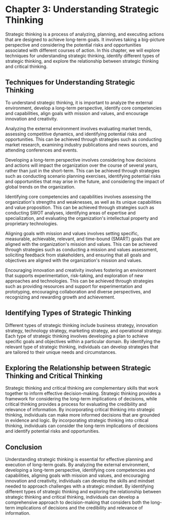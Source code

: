 Chapter 3: Understanding Strategic Thinking
===========================================

Strategic thinking is a process of analyzing, planning, and executing actions that are designed to achieve long-term goals. It involves taking a big-picture perspective and considering the potential risks and opportunities associated with different courses of action. In this chapter, we will explore techniques for understanding strategic thinking, identify different types of strategic thinking, and explore the relationship between strategic thinking and critical thinking.

Techniques for Understanding Strategic Thinking
-----------------------------------------------

To understand strategic thinking, it is important to analyze the external environment, develop a long-term perspective, identify core competencies and capabilities, align goals with mission and values, and encourage innovation and creativity.

Analyzing the external environment involves evaluating market trends, assessing competitive dynamics, and identifying potential risks and opportunities. This can be achieved through strategies such as conducting market research, examining industry publications and news sources, and attending conferences and events.

Developing a long-term perspective involves considering how decisions and actions will impact the organization over the course of several years, rather than just in the short-term. This can be achieved through strategies such as conducting scenario planning exercises, identifying potential risks and opportunities that may arise in the future, and considering the impact of global trends on the organization.

Identifying core competencies and capabilities involves assessing the organization's strengths and weaknesses, as well as its unique capabilities and value proposition. This can be achieved through strategies such as conducting SWOT analyses, identifying areas of expertise and specialization, and evaluating the organization's intellectual property and proprietary technologies.

Aligning goals with mission and values involves setting specific, measurable, achievable, relevant, and time-bound (SMART) goals that are aligned with the organization's mission and values. This can be achieved through strategies such as conducting a mission and values assessment, soliciting feedback from stakeholders, and ensuring that all goals and objectives are aligned with the organization's mission and values.

Encouraging innovation and creativity involves fostering an environment that supports experimentation, risk-taking, and exploration of new approaches and technologies. This can be achieved through strategies such as providing resources and support for experimentation and prototyping, encouraging collaboration and diverse perspectives, and recognizing and rewarding growth and achievement.

Identifying Types of Strategic Thinking
---------------------------------------

Different types of strategic thinking include business strategy, innovation strategy, technology strategy, marketing strategy, and operational strategy. Each type of strategic thinking involves developing a plan to achieve specific goals and objectives within a particular domain. By identifying the relevant type of strategic thinking, individuals can develop strategies that are tailored to their unique needs and circumstances.

Exploring the Relationship between Strategic Thinking and Critical Thinking
---------------------------------------------------------------------------

Strategic thinking and critical thinking are complementary skills that work together to inform effective decision-making. Strategic thinking provides a framework for considering the long-term implications of decisions, while critical thinking provides a process for evaluating the credibility and relevance of information. By incorporating critical thinking into strategic thinking, individuals can make more informed decisions that are grounded in evidence and logic. By incorporating strategic thinking into critical thinking, individuals can consider the long-term implications of decisions and identify potential risks and opportunities.

Conclusion
----------

Understanding strategic thinking is essential for effective planning and execution of long-term goals. By analyzing the external environment, developing a long-term perspective, identifying core competencies and capabilities, aligning goals with mission and values, and encouraging innovation and creativity, individuals can develop the skills and mindset needed to approach challenges with a strategic mindset. By identifying different types of strategic thinking and exploring the relationship between strategic thinking and critical thinking, individuals can develop a comprehensive approach to decision-making that considers both the long-term implications of decisions and the credibility and relevance of information.
